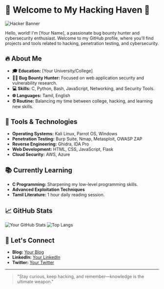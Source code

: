 # 👾 Welcome to My Hacking Haven 👾

![Hacker Banner](https://example.com/your-banner-image.png)

Hello, world! I'm [Your Name], a passionate bug bounty hunter and cybersecurity enthusiast. Welcome to my GitHub profile, where you'll find projects and tools related to hacking, penetration testing, and cybersecurity.

## 🔥 About Me

- **🎓 Education:** [Your University/College]
- **👨‍💻 Bug Bounty Hunter:** Focused on web application security and vulnerability research.
- **💻 Skills:** C, Python, Bash, JavaScript, Networking, and Security Tools.
- **🌐 Languages:** Tamil, English
- **⏰ Routine:** Balancing my time between college, hacking, and learning new skills.

## 🔧 Tools & Technologies

- **Operating Systems:** Kali Linux, Parrot OS, Windows
- **Penetration Testing:** Burp Suite, Nmap, Metasploit, OWASP ZAP
- **Reverse Engineering:** Ghidra, IDA Pro
- **Web Development:** HTML, CSS, JavaScript, Flask
- **Cloud Security:** AWS, Azure

## 📚 Currently Learning

- **C Programming:** Sharpening my low-level programming skills.
- **Advanced Exploitation Techniques**
- **Tamil Literature:** 1 hour daily reading session.

## 📈 GitHub Stats

![Your GitHub Stats](https://github-readme-stats.vercel.app/api?username=yourusername&show_icons=true&theme=radical)
![Top Langs](https://github-readme-stats.vercel.app/api/top-langs/?username=yourusername&layout=compact&theme=radical)

## 🔗 Let's Connect

- **Blog:** [Your Blog](https://yourblog.com)
- **LinkedIn:** [Your LinkedIn](https://linkedin.com/in/yourprofile)
- **Twitter:** [Your Twitter](https://twitter.com/yourhandle)

---

> "Stay curious, keep hacking, and remember—knowledge is the ultimate weapon."


